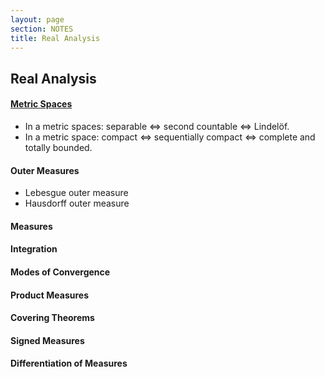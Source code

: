 ```yaml
---
layout: page
section: NOTES
title: Real Analysis
---
```

## Real Analysis

#### [Metric Spaces](metric-spaces.html)
* In a metric spaces: separable $\iff$ second countable $\iff$ Lindelöf.
* In a metric space: compact $\iff$ sequentially compact $\iff$ complete and totally bounded.


#### Outer Measures
* Lebesgue outer measure
* Hausdorff outer measure

#### Measures

#### Integration

#### Modes of Convergence

#### Product Measures

#### Covering Theorems

#### Signed Measures

#### Differentiation of Measures